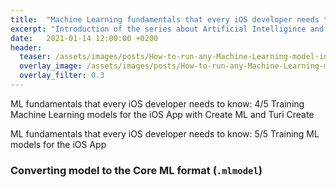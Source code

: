 ```yaml
---
title:  "Machine Learning fundamentals that every iOS developer needs to know: 5/5 How to run any Machine Learning model in the iOS App"
excerpt: "Introduction of the series about Artificial Intelligince and Machine Learning fundamentals that every iOS developer needs to know."
date:   2021-01-14 12:00:00 +0200
header:
  teaser: /assets/images/posts/How-to-run-any-Machine-Learning-model-in-the-iOS-App-cover.jpg
  overlay_image: /assets/images/posts/How-to-run-any-Machine-Learning-model-in-the-iOS-App-cover.jpg
  overlay_filter: 0.3
---
```


ML fundamentals that every iOS developer needs to know: 4/5 Training Machine Learning models for the iOS App with Create ML and Turi Create

ML fundamentals that every iOS developer needs to know: 5/5 Training ML models for the iOS App

### Converting model to the Core ML format (`.mlmodel`)

